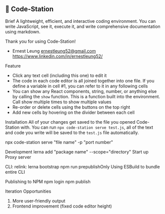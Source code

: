 ## 📝 Code-Station

Brief
A lightweight, efficient, and interactive coding environment. You can write JavaScript, see it, execute it, and write comprehensive documentation using markdown.

Thank you for using Code-Station!

- Ernest Leung
  ernestleung52@gmail.com
  https://www.linkedin.com/in/ernestleung52/

Feature

- Click any text cell (including this one) to edit it
- The code in each code editor is all joined together into one file. If you define a variable in cell #1, you can refer to it in any following cells
- You can show any React components, string, number, or anything else by calling the `show` function. This is a function built into the environment. Call show multiple times to show multiple values
- Re-order or delete cells using the buttons on the top right
- Add new cells by hovering on the divider between each cell

Installation
All of your changes get saved to the file you opened Code-Station with. You can run `npx code-station serve test.js`, all of the text and code you write will be saved to the `test.js` file automatically.

npx code-station serve "file name" -p "port number"

Development
lerna add "package name" --scope="directory"
Start up Proxy server

CLI:
relink: lerna bootstrap
npm run prepublishOnly
Using ESBuild to bundle entire CLI

Publishing to NPM
npm login
npm publish

Iteration Opportunities

1. More user-friendly output
2. Frontend improvement (fixed code editor height)
